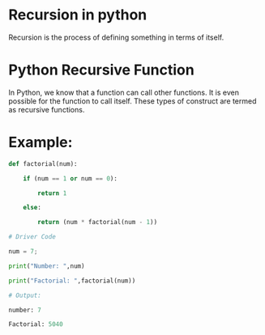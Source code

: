 # Recursion in python

Recursion is the process of defining something in terms of itself.

# Python Recursive Function

In Python, we know that a function can call other functions. It is even possible for the function to call itself. These types of construct are termed as recursive functions.

# Example:

```py
def factorial(num):

    if (num == 1 or num == 0):

        return 1

    else:

        return (num * factorial(num - 1))

# Driver Code

num = 7;

print("Number: ",num)

print("Factorial: ",factorial(num))

# Output:

number: 7

Factorial: 5040
```
